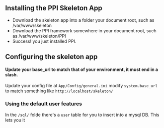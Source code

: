 ## Installing the PPI Skeleton App

* Download the skeleton app into a folder your document root, such as /var/www/skeleton
* Download the PPI framework somewhere in your document root, such as /var/www/skeleton/PPI
* Success! you just installed PPI.

## Configuring the skeleton app

#### Update your base_url to match that of your environment, it must end in a slash.
Update your config file at ``App/Config/general.ini`` modify ``system.base_url`` to match something like ``http://localhost/skeleton/``

### Using the default user features

 In the ``/sql/`` folde there's a ``user`` table for you to insert into a mysql DB. This lets you it